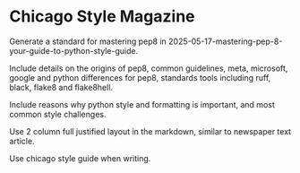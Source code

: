 # Chicago Style Magazine

Generate a standard for mastering pep8 in 2025-05-17-mastering-pep-8-your-guide-to-python-style-guide.  

Include details on the origins of pep8, common guidelines, meta, microsoft, google and python differences for pep8, standards tools including ruff, black, flake8 and flake8hell.  

Include reasons why python style and formatting is important, and most common style challenges.  

Use 2 column full justified layout in the markdown, similar to newspaper text article.  

Use chicago style guide when writing.